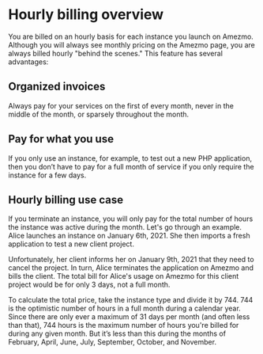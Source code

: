 # Hourly billing overview

You are billed on an hourly basis for each instance you launch on Amezmo. Although you will always see monthly
pricing on the Amezmo page, you are always billed hourly "behind the scenes." This feature has several advantages:

## Organized invoices
Always pay for your services on the first of every month, never in the middle of the month, or sparsely
throughout the month.

## Pay for what you use
If you only use an instance, for example, to test out a new PHP application, then you don’t have to pay
for a full month of service if you only require the instance for a few days.

## Hourly billing use case

If you terminate an instance, you will only pay for the total number of hours the instance was active during the
month. Let's go through an example. Alice launches an instance on January 6th, 2021. She then
imports a fresh application to test a new client project.

Unfortunately, her client informs her on January 9th, 2021 that they need to cancel the project. In turn,
Alice terminates the application on Amezmo and bills the client.
The total bill for Alice's usage on Amezmo for this client project would be for only 3 days, not a full month.

To calculate the total price, take the instance type and divide it by 744.
744 is the optimistic number of hours in a full month during a calendar year.
Since there are only ever a maximum of 31 days per month (and often less than that), 744 hours is the maximum
number of hours you're billed for during any given month. But it’s less than this during the months of
February, April, June, July, September, October, and November.